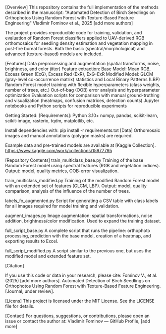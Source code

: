 [Overview]
This repository contains the full implementation of the methods described in the manuscript:
"Automated Detection of Birch Seedlings on Orthophotos Using Random Forest with Texture-Based Feature Engineering"
Vladimir Fominov et al., 2025 [add more authors]

The project provides reproducible code for training, validation, and evaluation of Random Forest classifiers applied to UAV-derived RGB orthomosaics for seedling density estimation and vegetation mapping in post-fire boreal forests. Both the basic (spectral/morphological) and advanced (texture-based) models are included.

[Features]
Data preprocessing and augmentation (spatial transforms, noise, brightness, and color jitter)
Feature extraction:
Base Model: Mean RGB, Excess Green (ExG), Excess Red (ExR), ExG–ExR
Modified Model: GLCM (gray-level co-occurrence matrix) statistics and Local Binary Patterns (LBP)
Random Forest model training with flexible hyperparameters (class weights, number of trees, etc.)
Out-of-bag (OOB) error analysis and hyperparameter optimization
Evaluation scripts for comparison with manual ground-truthing and visualization (heatmaps, confusion matrices, detection counts)
Jupyter notebooks and Python scripts for reproducible experiments

Getting Started:
[Requirements]:
Python 3.10+
numpy, pandas, scikit-learn, scikit-image, rasterio, tqdm, matplotlib, etc.

Install dependencies with:
pip install -r requirements.txt
[Data]
Orthomosaic images and manual annotations (polygon masks) are required.

Example data and pre-trained models are available at [Kaggle Collection].
https://www.kaggle.com/work/collections/15977795

[Repository Contents]
train_multiclass_base.py
Training of the base Random Forest model using spectral features (RGB and vegetation indices).
Output: model, quality metrics, OOB-error visualization.

train_multiclass_modified.py
Training of the modified Random Forest model with an extended set of features (GLCM, LBP).
Output: model, quality comparison, analysis of the influence of the number of trees.

labels_fo_augmented.py
Script for generating a CSV table with class labels for all images required for model training and validation.

augment_images.py
Image augmentation: spatial transformations, noise addition, brightness/color modification. Used to expand the training dataset.

full_script_base.py
A complete script that runs the pipeline: orthophoto processing, prediction with the base model, creation of a heatmap, and exporting results to Excel.

full_script_modified.py
A script similar to the previous one, but uses the modified model and extended feature set.





[Citation]

If you use this code or data in your research, please cite:
Fominov V., et al. (2025) [add more authors]. Automated Detection of Birch Seedlings on Orthophotos Using Random Forest with Texture-Based Feature Engineering. [Journal, under review].


[Licens]
This project is licensed under the MIT License.
See the LICENSE file for details.

[Contact]
For questions, suggestions, or contributions, please open an issue or contact the author at:
Vladimir Fominov — GitHub Profile, [add more]
